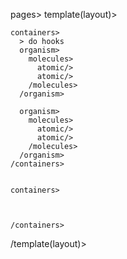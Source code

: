 pages>
  template(layout)>

    containers>
      > do hooks
      organism>
        molecules>
          atomic/>
          atomic/>
        /molecules>
      /organism>
      
      organism>
        molecules>
          atomic/>
          atomic/>
        /molecules>
      /organism>
    /containers>


    containers>
    
    
    
    /containers>

  /template(layout)>
